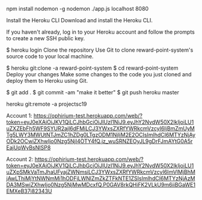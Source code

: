 npm install nodemon -g 
nodemon ./app.js localhost 8080

Install the Heroku CLI
Download and install the Heroku CLI.

If you haven't already, log in to your Heroku account and follow the prompts to create a new SSH public key.

$ heroku login
Clone the repository
Use Git to clone reward-point-system's source code to your local machine.

$ heroku git:clone -a reward-point-system
$ cd reward-point-system
Deploy your changes
Make some changes to the code you just cloned and deploy them to Heroku using Git.

$ git add .
$ git commit -am "make it better"
$ git push heroku master


heroku git:remote -a projectsc19

Account 1: 
https://ophirium-test.herokuapp.com/web/?token=eyJ0eXAiOiJKV1QiLCJhbGciOiJIUzI1NiJ9.eyJhY2NvdW50X2lkIjoiLU1uZXZEbFh5WF9SYUR2ajl6dFMiLCJ3YWxsZXRfYWRkcmVzcyI6IjBmZmUyMTg5LWY3MWUtNTJmZC1hZDg0LTgzODM1NjliM2E2OCIsImlhdCI6MTYzNjAyODk2OCwiZXhwIjo0Nzg5NjI4OTY4fQ.jz_wuSRNZEOyJL9gDrFJmAYtG0A5rEajUqWyBsNISP8


Account 2: 
https://ophirium-test.herokuapp.com/web/?token=eyJ0eXAiOiJKV1QiLCJhbGciOiJIUzI1NiJ9.eyJhY2NvdW50X2lkIjoiLU1uZXpSMkVaTmJhaUFyajZWNmsiLCJ3YWxsZXRfYWRkcmVzcyI6ImVlMjBhMjAwLThiMjYtNWNmMi1hODFjLWNlZmZkZTFkNTE1ZSIsImlhdCI6MTYzNjAzMDA3MSwiZXhwIjo0Nzg5NjMwMDcxfQ.P0GAV8rkQHiFK2VLkU9m6iiBGaWE1EMXeB37i82343U
